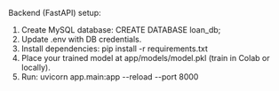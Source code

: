Backend (FastAPI) setup:
1. Create MySQL database: CREATE DATABASE loan_db;
2. Update .env with DB credentials.
3. Install dependencies: pip install -r requirements.txt
4. Place your trained model at app/models/model.pkl (train in Colab or locally).
5. Run: uvicorn app.main:app --reload --port 8000
